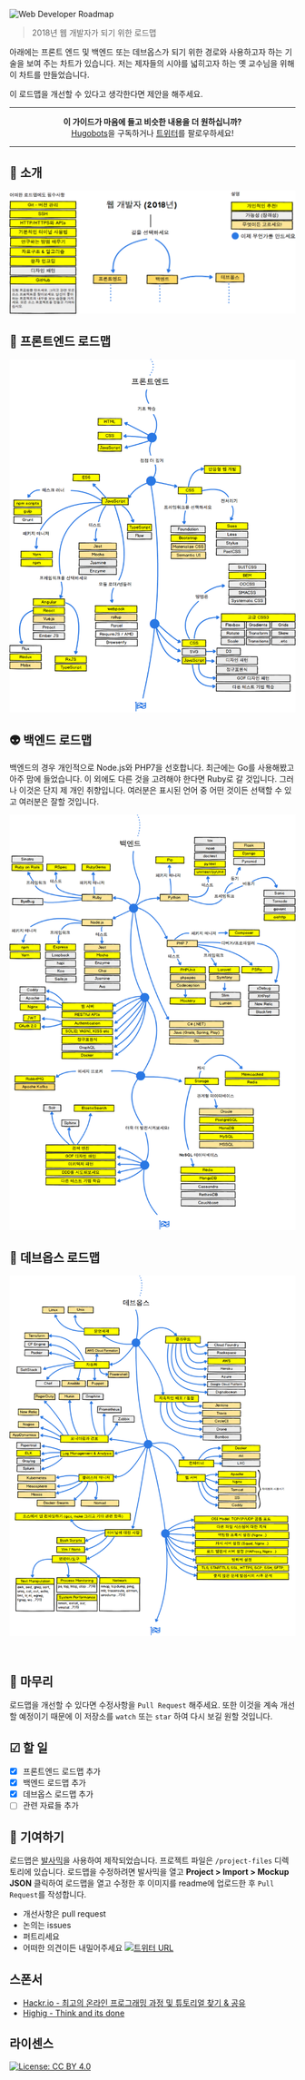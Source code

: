 ![Web Developer Roadmap](https://i.imgur.com/oxsayps.png)

> 2018년 웹 개발자가 되기 위한 로드맵

아래에는 프론트 엔드 및 백엔드 또는 데브옵스가 되기 위한 경로와 사용하고자 하는 기술을 보여 주는 차트가 있습니다. 저는 제자들의 시야를 넓히고자 하는 옛 교수님을 위해 이 차트를 만들었습니다.

이 로드맵을 개선할 수 있다고 생각한다면 제안을 해주세요.

***

<p align="center"><b> 이 가이드가 마음에 들고 비슷한 내용을 더 원하십니까? </b><br><a href="http://hugobots.com">Hugobots</a>을 구독하거나 <a href="http://twitter.com/kamranahmedse">트위터</a>를 팔로우하세요!</p>

***


## 🚀 소개

![](./intro-map.png)

## 🎨 프론트엔드 로드맵
![](./frontend-map.png)

## 👽 백엔드 로드맵

백엔드의 경우 개인적으로 Node.js와 PHP7을 선호합니다. 최근에는 Go를 사용해봤고 아주 맘에 들었습니다. 이 외에도 다른 것을 고려해야 한다면 Ruby로 갈 것입니다. 그러나 이것은 단지 제  개인 취향입니다. 여러분은 표시된 언어 중 어떤 것이든 선택할 수 있고 여러분은 잘할 것입니다.

![](./backend-map.png)

## 👷 데브옵스 로드맵

![](./devops-map.png)

<br>
  
## 🚦 마무리

로드맵을 개선할 수 있다면 수정사항을 `Pull Request` 해주세요. 또한 이것을 계속 개선할 예정이기 때문에 이 저장소를 `watch` 또는 `star` 하여 다시 보길 원할 것입니다.
## ☑ 할 일

- [X] 프론트엔드 로드맵 추가
- [X] 백엔드 로드맵 추가
- [X] 데브옵스 로드맵 추가
- [ ] 관련 자료들 추가

## 👬 기여하기

로드맵은 [발사믹](https://balsamiq.com/products/mockups/)을 사용하여 제작되었습니다.
프로젝트 파일은 `/project-files` 디렉토리에 있습니다. 로드맵을 수정하려면 발사믹을 열고  **Project > Import > Mockup JSON** 클릭하여 로드맵을 열고 수정한 후 이미지를 readme에 업로드한 후 `Pull Request`를 작성합니다.

- 개선사항은 pull request
- 논의는 issues
- 퍼트리세요
- 어떠한 의견이든 내밀어주세요 [![트위터 URL](https://img.shields.io/twitter/url/https/twitter.com/kamranahmedse.svg?style=social&label=Follow%20%40kamranahmedse)](https://twitter.com/kamranahmedse)

## 스폰서

- [Hackr.io - 최고의 온라인 프로그래밍 과정 및 튜토리얼 찾기 & 공유](https://hackr.io)
- [Highig - Think and its done](http://highig.com/)

## 라이센스

[![License: CC BY 4.0](https://img.shields.io/badge/License-CC%20BY%204.0-lightgrey.svg)](https://creativecommons.org/licenses/by/4.0/)
